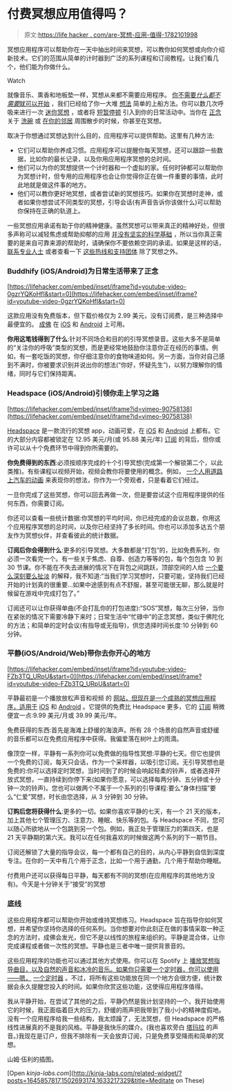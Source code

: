 # 付费冥想应用值得吗？

> 原文:[https://life hacker . com/are-冥想-应用-值得-1782101998](https://lifehacker.com/are-meditation-apps-worthwhile-1782101998)

冥想应用程序可以帮助你在一天中抽出时间来冥想，可以教你如何冥想或向你介绍新技术。它们的范围从简单的计时器到广泛的系列课程和订阅教程。让我们看几个，他们能为你做什么。

Watch

就像音乐、熏香和地板垫一样，冥想从来都不需要应用程序。 [你不需要*什么都不需要*就可以开始](https://lifehacker.com/a-guide-to-meditation-for-the-rest-of-us-5591576) ，我们已经给了你一大堆 [想法](http://lifehacker.com/tag/meditation) 简单的上船方法。你可以数几次呼吸来进行一次 [迷你冥想](http://lifehacker.com/ease-into-meditation-with-mini-meditation-1766365887) ，或者将 [短暂停顿](http://lifehacker.com/take-a-few-seconds-to-meditate-before-you-pick-up-the-p-1636773108) 引入到你的日常活动中。当你在 [正念](http://lifehacker.com/what-is-mindfulness-and-why-is-everyone-talking-abo-1502693174) 关于 [洗碗](http://lifehacker.com/household-chores-can-be-an-opportunity-to-practice-mind-1737670456) 或 [在你的邻居](http://lifehacker.com/clear-your-mind-and-get-some-exercise-with-walking-medi-1751683623) 周围散步的时候，你甚至在冥想。

取决于你想通过冥想达到什么目的，应用程序可以提供帮助。这里有几种方法:

*   它们可以帮助你养成习惯。应用程序可以提醒你每天冥想，还可以跟踪一些数据，比如你的最长记录，以及你用应用程序冥想的总时间。
*   他们可以为你的冥想提供一个计时器和一个虚拟的家。任何时钟都可以帮助你为冥想计时，但专用的应用程序也会让你觉得你正在做一件重要的事情，此时此地就是做这件事的地方。
*   他们可以教你更好地冥想，或者尝试新的冥想技巧。如果你在冥想时走神，或者如果你想尝试不同类型的冥想，引导会话(有声音告诉你该做什么)可以帮助你保持在正确的轨道上。

一些冥想应用承诺有助于你的精神健康。虽然冥想可以带来真正的精神好处，但很多声称可以减轻焦虑或帮助抑郁的应用 [并没有坚实的科学基础](http://gizmodo.com/mental-health-apps-are-mostly-bullshit-1769386720) ，所以当你真正需要的是来自可靠来源的帮助时，请确保你不要依赖空洞的承诺。如果是这样的话， [联系专业人士](http://lifehacker.com/how-do-i-select-a-therapist-or-counselor-5874359) 或者查看一下 [这些热线和支持团体](http://vitals.lifehacker.com/find-mental-health-help-for-almost-anything-with-these-1728037154) 除了冥想之外。

### Buddhify (iOS/Android)为日常生活带来了正念

 [https://lifehacker.com/embed/inset/iframe?id=youtube-video-0gzrYQKoHfI&start=0](https://lifehacker.com/embed/inset/iframe?id=youtube-video-0gzrYQKoHfI&start=0) 

这款应用没有免费版本，但下载价格仅为 2.99 美元，没有订阅费，是三种选择中最便宜的。 [成佛](http://buddhify.com/) 在 [iOS](https://itunes.apple.com/us/app/buddhify-mindfulness-meditation/id687421118?mt=8) 和 [Android](https://play.google.com/store/apps/details?id=com.lvlup.buddhify&hl=en) 上可用。

**你用这笔钱得到了什么**:针对不同场合和目的的引导冥想录音。这些大多不是简单的“关注你的呼吸”类型的冥想，而是更经常地鼓励你注意你正在经历的事情。例如，有一套吃饭的冥想，你仔细注意你的食物味道如何。另一方面，当你对自己感到不满时，你被要求识别并说出你的想法(“你好，怀疑先生”)，以努力理解你的情绪，同时与它们保持距离。

### Headspace (iOS/Android)引领你走上学习之路

 [https://lifehacker.com/embed/inset/iframe?id=vimeo-90758138](https://lifehacker.com/embed/inset/iframe?id=vimeo-90758138) 

[Headspace](https://www.headspace.com/) 是一款流行的冥想 app，动画可爱，在 [iOS](https://itunes.apple.com/app/headspace-on-the-go/id493145008?utm_source=headspace&utm_medium=weblink&utm_campaign=app_page) 和 [Android](https://play.google.com/store/apps/details?id=com.getsomeheadspace.android&hl&utm_source=headspace&utm_medium=weblink&utm_campaign=app_page) 上都有。它的大部分内容都被锁定在 12.95 美元/月(或 95.88 美元/年) [订阅](https://www.headspace.com/buy) 的背后，但你或许可以从十个免费环节中得到你所需要的。

**你免费得到的东西**:必须按顺序完成的十个引导冥想(完成第一个解锁第二个，以此类推)。有些课程以视频开始，视频会教你将要使用的概念。例如， [一个人用道路上汽车的动画](https://www.youtube.com/watch?v=7xAeJKgupPI) 来表现你的想法，你作为一个旁观者，只是看着它们经过。

一旦你完成了这些冥想，你可以回去再做一次，但是要尝试这个应用程序提供的任何东西，你需要订阅。

你还可以查看一些统计数据:你冥想的平均时间，你已经完成的会议总数，你用这个应用程序冥想的总时间，以及你已经坚持了多长时间。你也可以添加多达五个朋友作为冥想伙伴，并查看彼此的统计数据。

**订阅后你会得到什么**:更多的引导冥想。大多数都是“打包”的，比如免费系列，你必须一次看完一个。有一些关于焦虑、自尊、创造力等等的包，每个包包含 10 到 30 节课。你不能在不失去进展的情况下在背包之间跳跃，顶部空间的人给 [一个要么深刻要么扯淡](https://www.headspace.com/faqs/category/about) 的解释，我不知道:“当我们学习冥想时，只要可能，坚持我们已经开始的计划真的很重要...如果中途感到有点不舒服，甚至可能很无聊，那么就是时候留在游戏中完成打包了。”

订阅还可以让你获得单曲(不会打乱你的打包进度):“SOS”冥想，每次三分钟，当你在紧张的情况下需要冷静下来时；日常生活中“忙碌中”的正念冥想，类似于佛陀化的方法；和简单的定时会议(有指导或无指导)，供您选择时间长度:10 分钟到 60 分钟。

### 平静(iOS/Android/Web)带你去你开心的地方

 [https://lifehacker.com/embed/inset/iframe?id=youtube-video-FZb3TQ_URpU&start=0](https://lifehacker.com/embed/inset/iframe?id=youtube-video-FZb3TQ_URpU&start=0) 

平静最初是一个播放放松声音和视频 的 [网站，但现在是一个成熟的冥想应用程序，适用于](http://lifehacker.com/calm-com-trains-you-to-meditate-in-two-to-twenty-minute-5987593) [iOS](https://itunes.apple.com/us/app/calm-meditate-relax-guided/id571800810?mt=8) 和 [Android](https://play.google.com/store/apps/details?id=com.calm.android&hl=en) 。它提供的免费比 Headspace 更多，它的 [订阅](https://www.calm.com/subscribe) 稍微便宜一点:9.99 美元/月或 39.99 美元/年。

免费获得的东西:首先是海滩上舒缓的海浪声。所有 28 个场景的自然声音或舒缓的音乐都可以在免费应用程序中获得。我偏爱落在树叶上的雨滴。

像顶空一样，平静有一系列你可以免费做的指导性冥想:平静的七天。但它也提供一个免费的订阅，每天只会话，作为一个采样器，以吸引您订阅。无引导冥想也是免费的:你可以选择定时冥想，当时间到了的时候会响起轻柔的铃声，或者选择开放式冥想，一直持续到你停下来(如果你愿意，可以选择每两分钟、五分钟或十分钟一次的铃声)。您也可以做两个不属于一个系列的引导课程:要么“身体扫描”要么“仁爱”冥想，时长由您选择，从 3 分钟到 30 分钟。

**订购后您将获得什么**:更多的一切。如果你喜欢平静的七天，有一个 21 天的版本，加上其他七个管理压力、注意力、睡眠、快乐等的包。与 Headspace 不同，您可以随心所欲地从一个包跳到另一个包。例如，我正处于管理压力的第四天，也是 21 天平静期的第六天。我可以在任何我喜欢的时候做这两个系列的下一期节目。

订阅还解锁了大量的指导会议，每一个都有自己的目的，从内心平静到自信到深度专注。在你的一天中有几个用于正念，比如一个用于通勤，几个用于帮助你睡眠。

付费用户还可以获得每日平静，每天都有不同的冥想(在应用程序的其他地方没有)。今天是十分钟关于“接受”的冥想

### 底线

这些应用程序都可以帮助你开始或维持冥想练习。Headspace 旨在指导你如何冥想，并希望你坚持你选择的任何系列。当你想要对你此刻正在做的事情采取一种正念的方法时，成佛会发光，但它不是以线性的旅程来组织的。平静是混合体，让你完成课程或者做一次性的冥想。平静也是三者中唯一提供背景音的。

这些应用程序的功能也可以通过其他方式使用。你可以在 Spotify 上 [播放冥想指导曲目，以及自然的声音和冰冷的音乐。如果你只需要一个定时器，你可以使用——嗯，](http://lifehacker.com/eight-things-you-probably-didnt-know-you-could-stream-o-1776963565) [一个定时器](http://lifehacker.com/tag/timers) 。不过，将所有这些功能放在同一个地方会很方便，统计数据会永久提醒您投入的时间。如果你欣赏这些功能，这使得应用程序值得。

我从平静开始，在尝试了其他的之后，平静仍然是我计划坚持的一个。我开始使用它的时候，我正面临着巨大的压力，舒缓的雨声把我带到了我小小的精神度假地。没有一个应用程序给我一些结构，我太烦躁了，无法冥想，但 Headspace 的严格线性进展真的不是我的风格。平静是我快乐的媒介。(我也喜欢旁白 [塔玛拉](http://www.beginwithin.ca/#!bio/cdyx) 的声音。)我现在是订户，但我不排除有一天会放弃订阅，只是免费享受降雨和简单的冥想。

山姆·伍利的插图。

[Open *kinja-labs.com*](http://kinja-labs.com/related-widget/?posts=1645857817,1502693174,1633217329&title=Meditate on These)